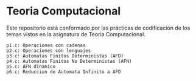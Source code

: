 # Teoria Computacional
Este repositorio está conformado por las prácticas de codificación de los temas vistos en la asignatura de Teoria Computacional.

	p1.c: Operaciones con cadenas
	p2.c: Operaciones con lenguajes
	p3.c: Automatas Finitos Deterministas (AFD)
	p4.c: Automatas Finitos No Deterministas (AFN)
	p5.c: AFN dinamico
	p6.c: Reduccion de Automata Infinito a AFD
